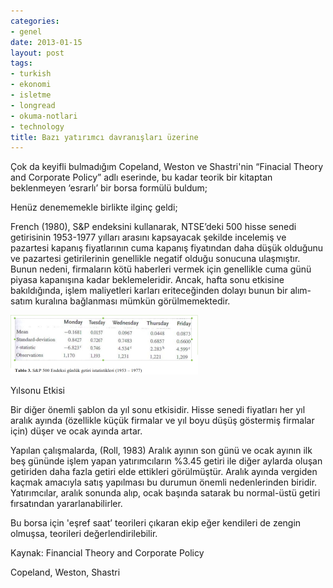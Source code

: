 ```yaml
---
categories:
- genel
date: 2013-01-15
layout: post
tags:
- turkish
- ekonomi
- isletme
- longread
- okuma-notlari
- technology
title: Bazı yatırımcı davranışları üzerine
---
```


  

Çok da keyifli bulmadığım Copeland, Weston ve Shastri'nin “Finacial Theory and Corporate Policy” adlı eserinde, bu kadar teorik bir kitaptan beklenmeyen ‘esrarlı’ bir borsa formülü buldum;

Henüz denememekle birlikte ilginç geldi;

French (1980), S&P endeksini kullanarak, NTSE’deki 500 hisse senedi getirisinin 1953-1977 yılları arasını kapsayacak şekilde incelemiş ve pazartesi kapanış fiyatlarının cuma kapanış fiyatından daha düşük olduğunu ve pazartesi getirilerinin genellikle negatif olduğu sonucuna ulaşmıştır. Bunun nedeni, firmaların kötü haberleri vermek için genellikle cuma günü piyasa kapanışına kadar beklemeleridir. Ancak, hafta sonu etkisine bakıldığında, işlem maliyetleri karları eriteceğinden dolayı bunun bir alım-satım kuralına bağlanması mümkün görülmemektedir.

[![](/images/c84be-ekrangoruntusu.png)](https://suatatan.wordpress.com/wp-content/uploads/2013/01/c84be-ekrangoruntusu.png)

  

Yılsonu Etkisi

Bir diğer önemli şablon da yıl sonu etkisidir. Hisse senedi fiyatları her yıl aralık ayında (özellikle küçük firmalar ve yıl boyu düşüş göstermiş firmalar için) düşer ve ocak ayında artar.

Yapılan çalışmalarda, (Roll, 1983) Aralık ayının son günü ve ocak ayının ilk beş gününde işlem yapan yatırımcıların %3.45 getiri ile diğer aylarda oluşan getiriden daha fazla getiri elde ettikleri görülmüştür. Aralık ayında vergiden kaçmak amacıyla satış yapılması bu durumun önemli nedenlerinden biridir. Yatırımcılar, aralık sonunda alıp, ocak başında satarak bu normal-üstü getiri fırsatından yararlanabilirler.

Bu borsa için 'eşref saat’ teorileri çıkaran ekip eğer kendileri de zengin olmuşsa, teorileri değerlendirilebilir.

Kaynak: Financial Theory and Corporate Policy

Copeland, Weston, Shastri
